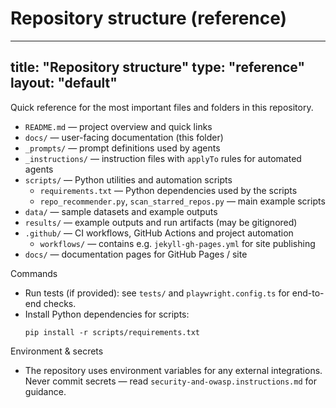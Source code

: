 # Repository structure (reference)
---
title: "Repository structure"
type: "reference"
layout: "default"
---

Quick reference for the most important files and folders in this repository.

- `README.md` — project overview and quick links
- `docs/` — user-facing documentation (this folder)
- `_prompts/` — prompt definitions used by agents
- `_instructions/` — instruction files with `applyTo` rules for automated agents
- `scripts/` — Python utilities and automation scripts
  - `requirements.txt` — Python dependencies used by the scripts
  - `repo_recommender.py`, `scan_starred_repos.py` — main example scripts
- `data/` — sample datasets and example outputs
- `results/` — example outputs and run artifacts (may be gitignored)
- `.github/` — CI workflows, GitHub Actions and project automation
  - `workflows/` — contains e.g. `jekyll-gh-pages.yml` for site publishing
- `docs/` — documentation pages for GitHub Pages / site

Commands

- Run tests (if provided): see `tests/` and `playwright.config.ts` for end-to-end checks.
- Install Python dependencies for scripts:
  ```fish
  pip install -r scripts/requirements.txt
  ```

Environment & secrets
- The repository uses environment variables for any external integrations. Never commit secrets — read `security-and-owasp.instructions.md` for guidance.
